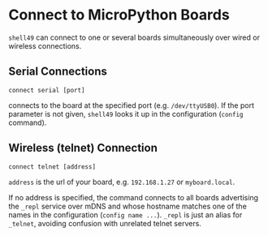 # Connect to MicroPython Boards

`shell49` can connect to one or several boards simultaneously over wired or wireless connections.

## Serial Connections

```
connect serial [port]
```

connects to the board at the specified port (e.g. `/dev/ttyUSB0`). If the port parameter is not given, `shell49` looks it up in the configuration (`config` command). 

## Wireless (telnet) Connection

```
connect telnet [address]
```

`address` is the url of your board, e.g. `192.168.1.27` or `myboard.local`.

If no address is specified, the command connects to all boards advertising the `_repl` service over mDNS and whose hostname matches one of the names in the configuration (`config name ...`). `_repl` is just an alias for `_telnet`, avoiding confusion with unrelated telnet servers.